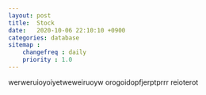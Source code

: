 ```yaml
---
layout: post
title:  Stock
date:   2020-10-06 22:10:10 +0900
categories: database
sitemap :
    changefreq : daily
    priority : 1.0
---
```









werweruioyoiyetweweiruoyw
orogoidopfjerptprrr
reioterot
